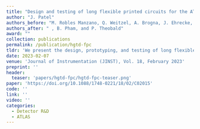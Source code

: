 ```yaml
---
title: "Design and testing of long flexible printed circuits for the ATLAS High Granularity Timing Detector demonstrator"
author: "J. Patel"
authors_before: "M. Robles Manzano, Q. Weitzel, A. Brogna, J. Ehrecke, A. Kurt, L. Masetti,"
authors_after: " , B. Pham, and P. Theobald"
award: ""
collection: publications
permalink: /publication/hgtd-fpc
tldr: 'We present the design, prototyping, and testing of long flexible printed circuits for the ATLAS High Granularity Timing Detector demonstrator.'
date: 2023-02-07
venue: 'Journal of Instrumentation (JINST), Vol. 18, February 2023'
preprint: ''
header: 
  teaser: 'papers/hgtd-fpc/hgtd-fpc-teaser.png'
paper: 'https://doi.org/10.1088/1748-0221/18/02/C02015'
code: '' 
link: ''
video: ''
categories:
  - Detector R&D
  - ATLAS
---
```


